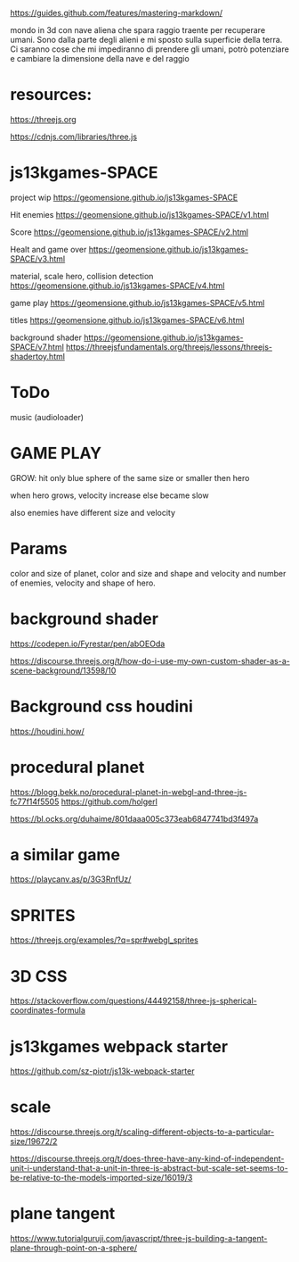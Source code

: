 https://guides.github.com/features/mastering-markdown/

mondo in 3d con nave aliena che spara raggio traente per recuperare umani. Sono dalla parte degli alieni e mi sposto sulla superficie della terra. Ci saranno cose che mi impediranno di prendere gli umani, potrò potenziare e cambiare la dimensione della nave e del raggio

# resources:

https://threejs.org

https://cdnjs.com/libraries/three.js

# js13kgames-SPACE 

project wip https://geomensione.github.io/js13kgames-SPACE

Hit enemies https://geomensione.github.io/js13kgames-SPACE/v1.html

Score https://geomensione.github.io/js13kgames-SPACE/v2.html

Healt and game over https://geomensione.github.io/js13kgames-SPACE/v3.html

material, scale hero, collision detection https://geomensione.github.io/js13kgames-SPACE/v4.html

game play https://geomensione.github.io/js13kgames-SPACE/v5.html

titles https://geomensione.github.io/js13kgames-SPACE/v6.html

background shader https://geomensione.github.io/js13kgames-SPACE/v7.html https://threejsfundamentals.org/threejs/lessons/threejs-shadertoy.html

# ToDo

music (audioloader)

# GAME PLAY

GROW: hit only blue sphere of the same size or smaller then hero

when hero grows, velocity increase else became slow

also enemies have different size and velocity

# Params

color and size of planet, color and size and shape and velocity and number of enemies, velocity and shape of hero.

# background shader

https://codepen.io/Fyrestar/pen/abOEOda

https://discourse.threejs.org/t/how-do-i-use-my-own-custom-shader-as-a-scene-background/13598/10

# Background css houdini

https://houdini.how/

# procedural planet 

https://blogg.bekk.no/procedural-planet-in-webgl-and-three-js-fc77f14f5505 https://github.com/holgerl

https://bl.ocks.org/duhaime/801daaa005c373eab6847741bd3f497a

# a similar game 

https://playcanv.as/p/3G3RnfUz/

# SPRITES

https://threejs.org/examples/?q=spr#webgl_sprites

# 3D CSS

https://stackoverflow.com/questions/44492158/three-js-spherical-coordinates-formula

# js13kgames webpack starter

https://github.com/sz-piotr/js13k-webpack-starter

# scale

https://discourse.threejs.org/t/scaling-different-objects-to-a-particular-size/19672/2

https://discourse.threejs.org/t/does-three-have-any-kind-of-independent-unit-i-understand-that-a-unit-in-three-is-abstract-but-scale-set-seems-to-be-relative-to-the-models-imported-size/16019/3

# plane tangent

https://www.tutorialguruji.com/javascript/three-js-building-a-tangent-plane-through-point-on-a-sphere/
